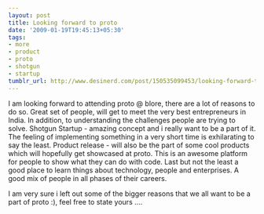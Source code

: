 ```yaml
---
layout: post
title: Looking forward to proto
date: '2009-01-19T19:45:13+05:30'
tags:
- more
- product
- proto
- shotgun
- startup
tumblr_url: http://www.desinerd.com/post/150535099453/looking-forward-to-proto
---
```

I am looking forward to attending proto @ blore, there are a lot of reasons to do so.
Great set of people, will get to meet the very best entrepreneurs in India. In addition, to understanding the challenges people are trying to solve.
	Shotgun Startup - amazing concept and i really want to be a part of it. The feeling of implementing something in a very short time is exhilarating to say the least.
	Product release - will also be the part of some cool products which will hopefully get showcased at proto. This is an awesome platform for people to show what they can do with code.
	Last but not the least a good place to learn things about technology, people and enterprises. A good mix of people in all phases of their careers.

I am very sure i left out some of the bigger reasons that we all want to be a part of proto :), feel free to state yours ….
